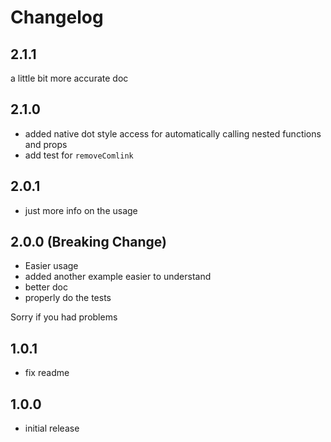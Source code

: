 # Changelog

## 2.1.1

a little bit more accurate doc

## 2.1.0

- added native dot style access for automatically calling nested functions and props
- add test for `removeComlink`

## 2.0.1

- just more info on the usage

## 2.0.0 (Breaking Change)

- Easier usage
- added another example easier to understand
- better doc
- properly do the tests

Sorry if you had problems

## 1.0.1

- fix readme

## 1.0.0

- initial release
